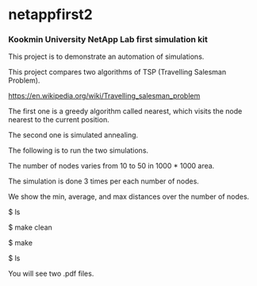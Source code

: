 # netappfirst2
### Kookmin University NetApp Lab first simulation kit
This project is to demonstrate an automation of simulations.

This project compares two algorithms of TSP (Travelling Salesman Problem). 

https://en.wikipedia.org/wiki/Travelling_salesman_problem

The first one is a greedy algorithm called nearest, which visits the node nearest to the current position. 

The second one is simulated annealing. 

The following is to run the two simulations. 

The number of nodes varies from 10 to 50 in 1000 * 1000 area. 

The simulation is done 3 times per each number of nodes. 

We show the min, average, and max distances over the number of nodes.

$ ls

$ make clean

$ make

$ ls

You will see two .pdf files.
